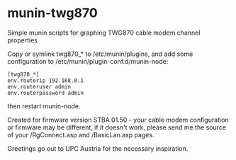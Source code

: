 munin-twg870
============

Simple munin scripts for graphing TWG870 cable modem channel properties

Copy or symlink twg870_* to /etc/munin/plugins, and add some configuration 
to /etc/munin/plugin-conf.d/munin-node:

    [twg870_*]
    env.routerip 192.168.0.1
    env.routeruser admin
    env.routerpassword admin

then restart munin-node.

Created for firmware version STBA.01.50 - your cable modem configuration or
firmware may be different, if it doesn't work, please send me the source of 
your /RgConnect.asp and /BasicLan.asp pages.

Greetings go out to UPC Austria for the necessary inspiration.
